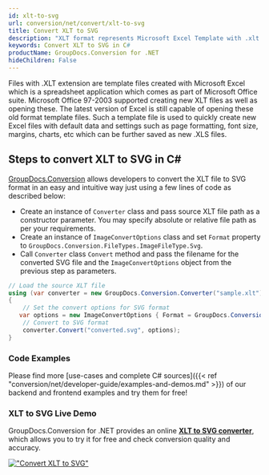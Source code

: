 ```yaml
---
id: xlt-to-svg
url: conversion/net/convert/xlt-to-svg
title: Convert XLT to SVG
description: "XLT format represents Microsoft Excel Template with .xlt extension. Learn how to convert XLT to SVG file programmatically in C# language using GroupDocs.Conversion for .NET library."
keywords: Convert XLT to SVG in C#
productName: GroupDocs.Conversion for .NET
hideChildren: False
---
```


Files with .XLT extension are template files created with Microsoft Excel which is a spreadsheet application which comes as part of Microsoft Office suite. Microsoft Office 97-2003 supported creating new XLT files as well as opening these. The latest version of Excel is still capable of opening these old format template files. Such a template file is used to quickly create new Excel files with default data and settings such as page formatting, font size, margins, charts, etc which can be further saved as new .XLS files.

## Steps to convert XLT to SVG in C#

[GroupDocs.Conversion](https://products.groupdocs.com/conversion/net) allows developers to convert the XLT file to SVG format in an easy and intuitive way just using a few lines of code as described below:

* Create an instance of `Converter` class and pass source XLT file path as a constructor parameter. You may specify absolute or relative file path as per your requirements. 
* Create an instance of `ImageConvertOptions` class and set `Format` property to `GroupDocs.Conversion.FileTypes.ImageFileType.Svg`.
* Call `Converter` class `Convert` method and pass the filename for the converted SVG file and the `ImageConvertOptions` object from the previous step as parameters.

```csharp
// Load the source XLT file
using (var converter = new GroupDocs.Conversion.Converter("sample.xlt"))
{
    // Set the convert options for SVG format
   var options = new ImageConvertOptions { Format = GroupDocs.Conversion.FileTypes.ImageFileType.Svg };
    // Convert to SVG format
    converter.Convert("converted.svg", options);
}
```

### Code Examples

Please find more [use-cases and complete C# sources]({{< ref "conversion/net/developer-guide/examples-and-demos.md" >}}) of our backend and frontend examples and try them for free!

### XLT to SVG Live Demo

GroupDocs.Conversion for .NET provides an online [**XLT to SVG converter**](https://products.groupdocs.app/conversion/xlt-to-svg), which allows you to try it for free and check conversion quality and accuracy.

[!["Convert XLT to SVG"](conversion/net/images/convert-to-svg/convert-xlt-to-svg.png)](https://products.groupdocs.app/conversion/xlt-to-svg)